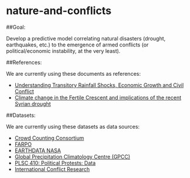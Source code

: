 # nature-and-conflicts

##Goal: 

Develop a predictive model correlating natural disasters (drought, earthquakes, etc.) to the emergence of armed conflicts (or political/economic instability, at the very least).

##References:

We are currently using these documents as references:
 
- [Understanding Transitory Rainfall Shocks, Economic Growth and Civil Conflict](https://www.nber.org/papers/w16461) 
- [Climate change in the Fertile Crescent and implications of the recent Syrian drought](https://www.pnas.org/doi/full/10.1073/pnas.1421533112)

##Datasets:

We are currently using these datasets as data sources:

- [Crowd Counting Consortium](https://ash.harvard.edu/programs/crowd-counting-consortium/)
- [FARPO](https://farpo.eu/data/)
- [EARTHDATA NASA](https://search.earthdata.nasa.gov/search?g=G1627839617-GES_DISC&q=precipitation&lat=0.5625&long=1.125&zoom=0)
- [Global Precipitation Climatology Centre (GPCC)](https://psl.noaa.gov/data/gridded/data.gpcc.html)
- [PLSC 410: Political Protests: Data](https://guides.library.yale.edu/c.php?g=956915&p=6961578)
- [International Conflict Research](https://icr.ethz.ch/data)
